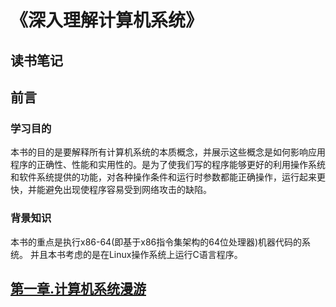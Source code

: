 《深入理解计算机系统》
=======================================================================================================
   读书笔记
-----------------------------------------
## 前言
### 学习目的
  本书的目的是要解释所有计算机系统的本质概念，并展示这些概念是如何影响应用程序的正确性、性能和实用性的。是为了使我们写的程序能够更好的利用操作系统和软件系统提供的功能，对各种操作条件和运行时参数都能正确操作，运行起来更快，并能避免出现使程序容易受到网络攻击的缺陷。
### 背景知识
  本书的重点是执行x86-64(即基于x86指令集架构的64位处理器)机器代码的系统。
  并且本书考虑的是在Linux操作系统上运行C语言程序。
## [第一章.计算机系统漫游]()
